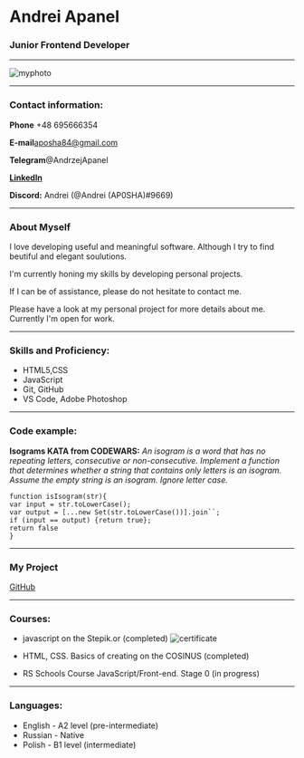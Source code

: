 # Andrei Apanel
### Junior Frontend Developer
**************************************
![myphoto](https://media.licdn.com/dms/image/C5603AQHT4daywJ_1zA/profile-displayphoto-shrink_200_200/0/1615801502004?e=1677715200&v=beta&t=vrmu8-lKPWdUjRnWJ5kPVl2UgKl-vOPlCKvezO42Yks)
*********************************************
### Contact information:

**Phone** +48 695666354

**E-mail**aposha84@gmail.com

**Telegram**@AndrzejApanel

**[LinkedIn](https://www.linkedin.com/in/andrzej-apanel/)**

**Discord:** Andrei (@Andrei (AP0SHA)#9669)

*********************************************

### About Myself
I love developing useful and meaningful software. Although I try to find beutiful and elegant soulutions.

I'm currently honing my skills by developing personal projects.

If I can be of assistance, please do not hesitate to contact me.

Please have a look at my personal project for more details about me. Currently I'm open for work.

*********************************************
### Skills and Proficiency:

* HTML5,CSS
* JavaScript
* Git, GitHub
* VS Code, Adobe Photoshop

*********************************************

### Code example:

**Isograms KATA from CODEWARS:** *An isogram is a word that has no repeating letters, consecutive or non-consecutive. Implement a function that determines whether a string that contains only letters is an isogram. Assume the empty string is an isogram. Ignore letter case.*

```
function isIsogram(str){
var input = str.toLowerCase();
var output = [...new Set(str.toLowerCase())].join``;
if (input == output) {return true};
return false
}
```
*******************************************
### My Project

[GitHub](https://github.com/AndreiApanel/First_project.git)

**********************************************************
### Courses:

* javascript on the Stepik.or (completed)
![certificate](https://stepik.org/certificate/36eb9ebc297f077f183e214b0dc587c8205f5990.png?resolution=low) 

* HTML, CSS. Basics of creating on the COSINUS (completed)
* RS Schools Course JavaScript/Front-end. Stage 0 (in progress)

************************************************
### Languages:

* English - A2 level (pre-intermediate)
* Russian - Native
* Polish - B1 level (intermediate)